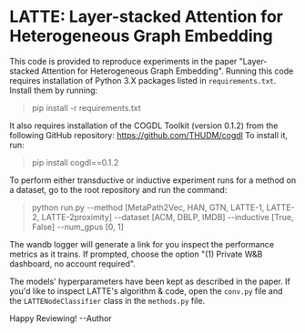 # LATTE: Layer-stacked Attention for Heterogeneous Graph Embedding

This code is provided to reproduce experiments in the paper "Layer-stacked Attention for Heterogeneous Graph Embedding".
Running this code requires installation of Python 3.X packages listed in `requirements.txt`. Install them by running:
> pip install -r requirements.txt

It also requires installation of the COGDL Toolkit (version 0.1.2) from the following GitHub
repository: https://github.com/THUDM/cogdl
To install it, run:
> pip install cogdl==0.1.2

To perform either transductive or inductive experiment runs for a method on a dataset, go to the root repository and run
the command:
> python run.py --method [MetaPath2Vec, HAN, GTN, LATTE-1, LATTE-2, LATTE-2proximity] --dataset [ACM, DBLP, IMDB] --inductive [True, False] --num_gpus [0, 1]

The wandb logger will generate a link for you inspect the performance metrics as it trains. If prompted, choose the
option "(1) Private W&B dashboard, no account required".

The models' hyperparameters have been kept as described in the paper. If you'd like to inspect LATTE's algorithm & code,
open the `conv.py` file and the `LATTENodeClassifier` class in the `methods.py` file.

Happy Reviewing!
--Author